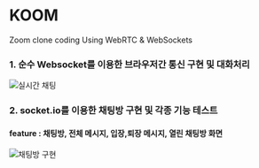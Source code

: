 # KOOM
Zoom clone coding Using WebRTC & WebSockets

### 1. 순수 Websocket를 이용한 브라우저간 통신 구현 및 대화처리
![실시간 채팅](https://user-images.githubusercontent.com/61446585/133423392-762b5d86-0e0b-472b-b323-e4134200831a.gif)

### 2. socket.io를 이용한 채팅방 구현 및 각종 기능 테스트
#### feature : 채팅방, 전체 메시지, 입장,퇴장 메시지, 열린 채팅방 화면
![채팅방 구현](https://user-images.githubusercontent.com/61446585/133735598-78417825-5805-4c26-ae55-a32178219bd2.gif)
